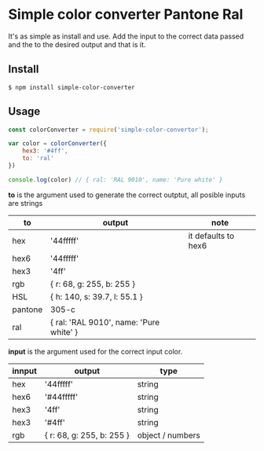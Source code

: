 # Simple color converter Pantone Ral
It's as simple as install and use. Add the input to the correct data passed and the to the desired output and that is it.

## Install
```
$ npm install simple-color-converter
```
## Usage

```javascript
const colorConverter = require('simple-color-convertor');

var color = colorConverter({
    hex3: '#4ff',
    to: 'ral'
})

console.log(color) // { ral: 'RAL 9010', name: 'Pure white' }
```

**to** is the argument used to generate the correct outptut, all posible inputs are strings 

| to    | output    | note  |
| ---   | ---       | ---   |
| hex   | '44fffff' | it defaults to hex6 |
| hex6  | '44fffff' |       |
| hex3  | '4ff'     |       |
| rgb   | { r: 68, g: 255, b: 255 }||
| HSL   | { h: 140, s: 39.7, l: 55.1 } ||
|pantone| 305-c ||
| ral   | { ral: 'RAL 9010', name: 'Pure white' } | |


**input** is the argument used for the correct input color.

| innput| output    | type      |
| ---   | ---       | ---       |
| hex   | '44fffff' | string    |
| hex6  | '#44fffff'| string    |
| hex3  | '4ff'     | string    |
| hex3  | '#4ff'    | string    |
| rgb   | { r: 68, g: 255, b: 255 }| object / numbers|

